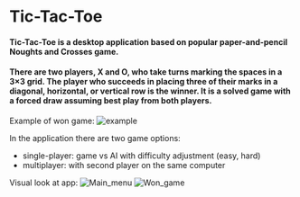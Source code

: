 # Tic-Tac-Toe
#### Tic-Tac-Toe is a desktop application based on popular paper-and-pencil Noughts and Crosses game.
#### There are two players, X and O, who take turns marking the spaces in a 3×3 grid. The player who succeeds in placing three of their marks in a diagonal, horizontal, or vertical row is the winner. It is a solved game with a forced draw assuming best play from both players.

Example of won game:
![example](https://user-images.githubusercontent.com/79639840/125763552-18b440d4-aa83-46c5-964e-35fba68b8827.png)

In the application there are two game options:
- single-player: game vs AI with difficulty adjustment (easy, hard)
- multiplayer: with second player on the same computer

Visual look at app:
![Main_menu](https://user-images.githubusercontent.com/79639840/125763938-6b03cd84-5f4d-4acd-83ce-a613969061cc.png)
![Won_game](https://user-images.githubusercontent.com/79639840/125764009-26b5bbb8-adf6-414b-9d25-1f1e76fbd0d1.png)
